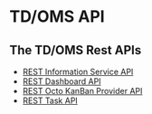 # TD/OMS API
## The TD/OMS Rest APIs  
* [REST Information Service API](https://editor.swagger.io/?url=https://raw.githubusercontent.com/RemainSoftware/tdomsapi/main/infoService.json)
* [REST Dashboard API](https://editor.swagger.io/?url=https://raw.githubusercontent.com/RemainSoftware/tdomsapi/main/dashboardAPI.json)
* [REST Octo KanBan Provider API](https://editor.swagger.io/?url=https://raw.githubusercontent.com/RemainSoftware/tdomsapi/main/octo_kanban_provider.json)
* [REST Task API](https://editor.swagger.io/?url=https://raw.githubusercontent.com/RemainSoftware/tdomsapi/main/TaskAPI.json)
